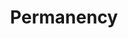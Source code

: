 ---
title: "Permanency"

spell:
  schools:
    - name:        "Universal"
      subschools:  []
      descriptors: []
  classes:
    - name:  "Sorcerer/Wizard"
      abbr:  "Sor/Wiz"
      level: 5
  components:         [V, S, XP]
  castingTime:        "2 rounds"
  range:              "See text"
  effect:             "See text"
  duration:           "Permanent; see text"
  savingThrow:        "None"
  spellResistance:    "No"
  xpCostSpecial:      "See tables above."
  description:        |
    This spell makes certain other spells permanent.

    Depending on the spell, you must be of a minimum caster level and must expend a number of XP.

    You can make the following spells permanent in regard to yourself.

    |---
    | Spell | Minimum Caster Level | XP Cost
    |-|-|-
    | {% spell_link arcane-sight %} | 11th | 1,500 XP
    | {% spell_link comprehend-languages %} | 9th | 500 XP
    | {% spell_link darkvision %} | 10th | 1,000 XP
    | {% spell_link detect-magic %} | 9th | 500 XP
    | {% spell_link read-magic %} | 9th | 500 XP
    | {% spell_link see-invisibility %} | 10th | 1,000 XP
    | {% spell_link tongues %} | 11th | 1,500 XP
    {: .table .table-bordered .table-hover }

    You cast the desired spell and then follow it with the {% spell_link permanency %} spell. You cannot cast these spells on other creatures. This application of {% spell_link permanency %} can be dispelled only by a caster of higher level than you were when you cast the spell.

    In addition to personal use, {% spell_link permanency %} can be used to make the following spells permanent on yourself, another creature, or an object (as appropriate).

    |---
    | Spell | Minimum Caster Level | XP Cost
    |-|-|-
    | {% spell_link enlarge-person %} | 9th | 500 XP
    | _enlarge person, greater_ | 13th | 2,500 XP
    | {% spell_link magic-fang %} | 9th | 500 XP
    | _magic fang, greater_ | 11th | 1,500 XP
    | {% spell_link reduce-person %} | 9th | 500 XP
    | _reduce person, greater_ | 13th | 2,500 XP
    | {% spell_link resistance %} | 9th | 500 XP
    | {% spell_link telepathic-bond %}<sup>1</sup> | 13th | 2,500 XP
    |===
    | <sup>1</sup> Only bonds two creatures per casting of {% spell_link permanency %}. |<
    {: .table .table-bordered .table-hover }

    Additionally, the following spells can be cast upon objects or areas only and rendered permanent.

    |---
    | Spell | Minimum Caster Level | XP Cost
    |-|-|-
    | {% spell_link alarm %} | 9th | 500 XP
    | {% spell_link animate-objects %} | 14th | 3,000 XP
    | {% spell_link dancing-lights %} | 9th | 500 XP
    | {% spell_link gate %} | 17th | 7,500 XP
    | {% spell_link ghost-sound %} | 9th | 500 XP
    | _gust of wind_ | 11th | 1,500 XP
    | {% spell_link invisibility %} | 10th | 1,000 XP
    | _mage's private sanctum_ | 13th | 2,500 XP
    | {% spell_link magic-mouth %} | 10th | 1,000 XP
    | {% spell_link phase-door %} | 15th | 3,500 XP
    | {% spell_link prismatic-sphere %} | 17th | 4,500 XP
    | {% spell_link prismatic-wall %} | 16th | 4,000 XP
    | {% spell_link shrink-item %} | 11th | 1,500 XP
    | {% spell_link solid-fog %} | 12th | 2,000 XP
    | {% spell_link stinking-cloud %} | 11th | 1,500 XP
    | {% spell_link symbol-of-death %} | 16th | 4,000 XP
    | {% spell_link symbol-of-fear %} | 14th | 3,000 XP
    | {% spell_link symbol-of-insanity %} | 16th | 4,000 XP
    | {% spell_link symbol-of-pain %} | 13th | 2,500 XP
    | {% spell_link symbol-of-persuasion %} | 14th | 3,000 XP
    | {% spell_link symbol-of-sleep %} | 16th | 4,000 XP
    | {% spell_link symbol-of-stunning %} | 15th | 3,500 XP
    | {% spell_link symbol-of-weakness %} | 15th | 3,500 XP
    | {% spell_link teleportation-circle %} | 17th | 4,500 XP
    | {% spell_link wall-of-fire %} | 12th | 2,000 XP
    | {% spell_link wall-of-force %} | 13th | 2,500 XP
    | {% spell_link web %} | 10th | 1,000 XP
    {: .table .table-bordered .table-hover }

    Spells cast on other creatures, objects, or locations (not on you) are vulnerable to {% spell_link dispel-magic %} as normal.
---